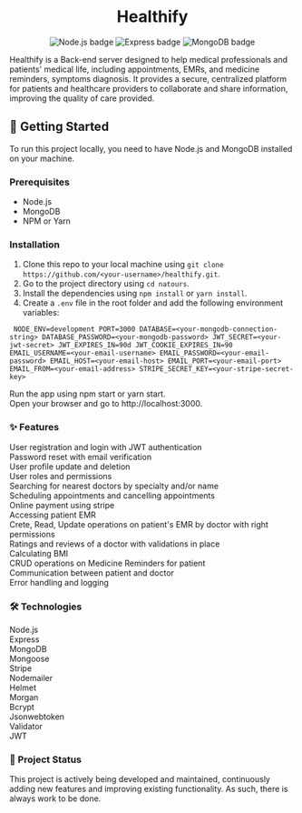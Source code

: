 <h1 align="center">Healthify</h1>
<p align="center">
  <img src="https://img.shields.io/badge/Node.js-339933?style=for-the-badge&logo=nodedotjs&logoColor=white" alt="Node.js badge">
  <img src="https://img.shields.io/badge/Express-000000?style=for-the-badge&logo=express&logoColor=white" alt="Express badge">
  <img src="https://img.shields.io/badge/MongoDB-47A248?style=for-the-badge&logo=mongodb&logoColor=white" alt="MongoDB badge">
</p>
Healthify is a Back-end server designed to help medical professionals and patients' medical life, including appointments, EMRs, and medicine reminders, symptoms diagnosis. It provides a secure, centralized platform for patients and healthcare providers to collaborate and share information, improving the quality of care provided.

## :rocket: Getting Started

To run this project locally, you need to have Node.js and MongoDB installed on your machine.

### Prerequisites

- Node.js
- MongoDB
- NPM or Yarn

### Installation

1. Clone this repo to your local machine using `git clone https://github.com/<your-username>/healthify.git`.
2. Go to the project directory using `cd natours`.
3. Install the dependencies using `npm install` or `yarn install`.
4. Create a `.env` file in the root folder and add the following environment variables:

`
NODE_ENV=development
PORT=3000
DATABASE=<your-mongodb-connection-string>
DATABASE_PASSWORD=<your-mongodb-password>
JWT_SECRET=<your-jwt-secret>
JWT_EXPIRES_IN=90d
JWT_COOKIE_EXPIRES_IN=90
EMAIL_USERNAME=<your-email-username>
EMAIL_PASSWORD=<your-email-password>
EMAIL_HOST=<your-email-host>
EMAIL_PORT=<your-email-port>
EMAIL_FROM=<your-email-address>
STRIPE_SECRET_KEY=<your-stripe-secret-key>`

Run the app using npm start or yarn start.<br> Open your browser and go to http://localhost:3000.<br> 

### :sparkles: Features
User registration and login with JWT authentication<br> Password reset with email verification<br> User profile update and deletion<br> User roles and permissions<br> Searching for nearest doctors by specialty and/or name<br> Scheduling appointments and cancelling appointments<br> Online payment using stripe<br> Accessing patient EMR<br> Crete, Read, Update operations on patient's EMR by doctor with right permissions<br> Ratings and reviews of a doctor with validations in place<br> Calculating BMI<br> CRUD operations on Medicine Reminders for patient<br> Communication between patient and doctor<br> Error handling and logging<br>
### :hammer_and_wrench: Technologies
Node.js<br> Express<br> MongoDB<br> Mongoose<br> Stripe<br> Nodemailer<br> Helmet<br> Morgan<br> Bcrypt<br> Jsonwebtoken<br> Validator<br> JWT<br> 
### :construction: Project Status
This project is actively being developed and maintained, continuously adding new features and improving existing functionality. As such, there is always work to be done.
